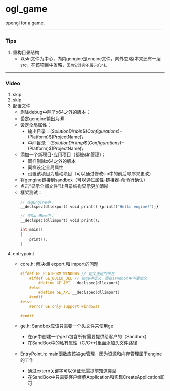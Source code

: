 # ogl_game
opengl for a game.


---------------------------------

### Tips

1. 重构目录结构
    - 以sln文件为中心，向内gengine是engine文件，向外忽略(本来还有一层src，在该项目中省略，`因为它其实不属于sln`)。

---------------------------------

### Video

1. skip
2. skip
3. 配置文件
    - 删除debug中除了x64之外的版本；
    - 设定gengine输出为dll
    - 设定全局属性：
        - 输出目录：$(SolutionDir)bin\$(Configurations)-$(Platform)\$(ProjectName)\
        - 中间目录：$(SolutionDir)tmp\$(Configurations)-$(Platform)\$(ProjectName)\
    - 添加一个新项目-应用项目（都被sln管理）：
        - 同样删除x64之外的版本
        - 同样设定全局属性
        - 设置该项目为启动项目（可以通过修改sln中的前后顺序来更改）
    - 将gengine链接到sandbox（可以通过属性-链接器-命令行确认）
    - 点击“显示全部文件”让目录结构显示更加清晰
    - 框架测试：
        ```c++
        // 在gEngine中：
        __declspec(dllexport) void print() {printf("Hello engine!");}

        // 在SandBox中：
        __declspec(dllimport) void print();

        int main()
        {
            print();
        }
        ```
4. entrypoint
    - core.h: 解决dll export 和 import的问题
        ```c++
        #ifdef GE_PLATFORM_WINDOWS // 定义使用的平台
            #ifdef GE_BUILD_DLL // 在ge中定义，而在sandbox中不要定义
                #define GE_API __declspec(dllexport)
            #else
                #define GE_API __declspec(dllimport)
            #endif
        #else
            #error GE only support windows!

        #endif
        ```
    - ge.h: Sandbox应该只需要一个头文件来使用ge
        * 在ge中创建一个ge.h包含所有需要提供给客户的（Sandbox)
        * 在SandBox中的私有属性（C/C++)里面添加头文件路径

    - EntryPoint.h: main函数应该被ge管理，因为资源和内存管理属于engine的工作
        * 通过extern关键字可以保证无需提前知道类型
        * 在SandBox中只需要客户继承Application和实现CreateApplication即可

